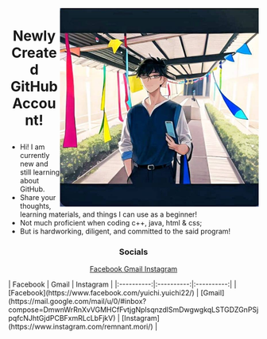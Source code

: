 
<img align="right" width="400" height="400" src = "https://github.com/Kirara-22/About-me/blob/main/images/mee.jpg?raw=true"> 
<h1><p align = "center"> Newly Created GitHub Account! </p> </h1> 
<ul>
  <li> Hi! I am currently new and still learning about GitHub. </li>
  <li> Share your thoughts, learning materials, and things I can use as a beginner! </li>
  <li> Not much proficient when coding c++, java, html & css;</li>
  <li> But is hardworking, diligent, and committed to the said program!</li>
</ul>
<h3> <p align = "center">  Socials </p> </h3>
<p align ="center"> <a href = "https://www.facebook.com/yuichi.yuichi22/"> Facebook </a> <a href ="https://mail.google.com/mail/u/0/#inbox?compose=DmwnWrRnXvVGMHCfFvtjgNplsqnzdlSmDwgwgkqLSTGDZGnPSjpqfcNJhtGjdPCBFxmRLcLbFjkV"> Gmail </a><a href = "https://www.instagram.com/remnant.mori/"> Instagram </a> </p>
|   Facebook  |   Gmail   |   Instagram   |
|:----------:|:----------:|:----------:|
| [Facebook](https://www.facebook.com/yuichi.yuichi22/) | [Gmail](https://mail.google.com/mail/u/0/#inbox?compose=DmwnWrRnXvVGMHCfFvtjgNplsqnzdlSmDwgwgkqLSTGDZGnPSjpqfcNJhtGjdPCBFxmRLcLbFjkV) | [Instagram](https://www.instagram.com/remnant.mori/) |
